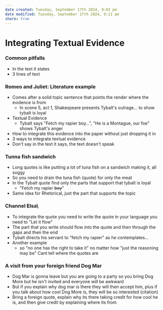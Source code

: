 ```yaml
---
date created: Tuesday, September 17th 2024, 9:03 pm
date modified: Tuesday, September 17th 2024, 9:11 pm
share: true
---
```


# Integrating Textual Evidence

### Common pitfalls

- In the text it states
- 3 lines of text

### Romeo and Juliet: Literature example

- Comes after a solid topic sentence that points the render where the evidence is from
	- In scene 5, act 1, Shakespeare presents Tybalt's outrage… to show tybalt is loyal
- Textual Evidence
	- Tybalt says "Fetch my rapier boy…", "He is a Montague, our foe" shows Tybalt's anger
- How to integrate this evidence into the paper without just dropping it in
- 3 ways to integrate textual evidence
- Don't say in the text it says, the text doesn't speak

### Tunna fish sandwich

- Long quotes is like putting a lot of tuna fish on a sandwich making it, all soggy
- So you need to drain the tuna fish (quote) for only the meat
- In the Tybalt quote find only the parts that support that tybalt is loyal
	- "Fetch my rapier ~~boy~~"
- Same idea for Rhetorical, just the part that supports the topic

### Channel Elsa\

- To integrate the quote you need to write the quote in your language you need to "Let it flow"
- The part that you write should flow into the quote and then through the gaps and then the end
- Tybalt directs his servant to "fetch my rapier" as he contemplates…
- Another example
	- so  "no one has the right to take it" no matter how "just the reasoning may be"
Cant tell where the quotes are

### A visit from your foreign friend Dog Mar

- Dog Mar is gonna leave but you are going to a party so you bring Dog More but he isn't invited and everyone will be awkward
- But if you explain why dog mar is there they will then accept him, plus if you talk about how cool Dog More is, they will be so interested (citation)
- Bring a foreign quote, explain why its there taking credit for how cool he is, and then give credit by explaining where its from